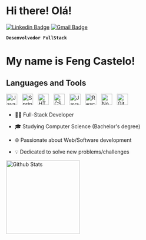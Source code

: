 # Hi there! Olá!

[![Linkedin Badge](https://img.shields.io/badge/-LinkedIn-6633cc?style=flat-square&logo=Linkedin&logoColor=white&link=https://www.linkedin.com/in/ian-castelo-68052429b//)](https://www.linkedin.com/in/ian-castelo-68052429b/)
[![Gmail Badge](https://img.shields.io/badge/-fengcastelo.dev@gmail.com-6633cc?style=flat-square&logo=Gmail&logoColor=white&link=mailto:fengcastelo.dev@gmail.com)](mailto:fengcastelo.dev@gmail.com)

**`Desenvolvedor FullStack`**
# My name is Feng Castelo!

## Languages and Tools
<img align="left" alt="Java" width="30px" style="padding-right:10px;" src="https://cdn.jsdelivr.net/gh/devicons/devicon/icons/java/java-original.svg"/>
<img align="left" alt="Spring" width="30px" style="padding-right:10px;" src="https://cdn.jsdelivr.net/gh/devicons/devicon/icons/spring/spring-original.svg" />
<img align="left" alt="HTML" width="30px" style="padding-right:10px;" src="https://cdn.jsdelivr.net/gh/devicons/devicon/icons/html5/html5-plain.svg" />
<img align="left" alt="CSS" width="30px" style="padding-right:10px;" src="https://cdn.jsdelivr.net/gh/devicons/devicon/icons/css3/css3-plain.svg" />
<img align="left" alt="JavaScript" width="30px" style="padding-right:10px;" src="https://cdn.jsdelivr.net/gh/devicons/devicon/icons/javascript/javascript-plain.svg" />
<img align="left" alt="React" width="30px" style="padding-right:10px;" src="https://cdn.jsdelivr.net/gh/devicons/devicon/icons/react/react-original.svg" />
<img align="left" alt="NodeJS" width="30px" style="padding-right:10px;" src="https://cdn.jsdelivr.net/gh/devicons/devicon/icons/nodejs/nodejs-original.svg" />
<img align="left" alt="Git" width="30px" style="padding-right:10px;" src="https://cdn.jsdelivr.net/gh/devicons/devicon/icons/git/git-original.svg" />
<br />

<br />

- 👩‍💻 Full-Stack Developer
  
- 🎓 Studying Computer Science (Bachelor's degree)

- 🌐 Passionate about Web/Software development

-  💡 Dedicated to solve new problems/challenges

  
<img align= left alt="Github Stats" height="200px;" src="https://github-readme-stats.vercel.app/api/top-langs/?username=fengcastelo&layout=compact&custom_title=Technologies&langs_count=9"  />
